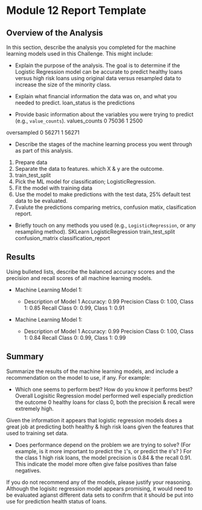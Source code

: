 # Module 12 Report Template

## Overview of the Analysis

In this section, describe the analysis you completed for the machine learning models used in this Challenge. This might include:

* Explain the purpose of the analysis.
The goal is to determine if the Logistic Regression model can be accurate to predict healthy loans versus high risk loans using original data versus resampled data to increase the size of the minority class.

* Explain what financial information the data was on, and what you needed to predict.
loan_status is the predictions

* Provide basic information about the variables you were trying to predict (e.g., `value_counts`).
values_counts
0 75036
1 2500

oversampled
0 56271
1 56271

* Describe the stages of the machine learning process you went through as part of this analysis.
1. Prepare data
2. Separate the data to features. which X & y are the outcome.
3. train_test_split
4. Pick the ML model for classification; LogisticRegression.
5. Fit the model with training data
6. Use the model to make predictions with the test data, 25% default test data to be evaluated.
7. Evalute the predictions comparing metrics, confusion matix, clasification report.

* Briefly touch on any methods you used (e.g., `LogisticRegression`, or any resampling method).
SKLearn LogisticRegression
train_test_split
confusion_matrix
classification_report


## Results

Using bulleted lists, describe the balanced accuracy scores and the precision and recall scores of all machine learning models.

* Machine Learning Model 1:
  * Description of Model 1 
  Accuracy: 0.99
  Precision Class 0: 1.00, Class 1: 0.85 
  Recall Class 0: 0.99, Class 1: 0.91



* Machine Learning Model 1:
  * Description of Model 1 
  Accuracy: 0.99
  Precision Class 0: 1.00, Class 1: 0.84 
  Recall Class 0: 0.99, Class 1: 0.99

## Summary

Summarize the results of the machine learning models, and include a recommendation on the model to use, if any. For example:
* Which one seems to perform best? How do you know it performs best?
Overall Logisitic Regression model performed well especially prediction the outcome 0 healthy loans for class 0, both the precision & recall were extremely high.

Given the information it appears that logistic regression models does a great job at predicting both healthy & high risk loans given the features that used to training set data.

* Does performance depend on the problem we are trying to solve? (For example, is it more important to predict the `1`'s, or predict the `0`'s? )
For the class 1 high risk loans, the model precision is 0.84 & the recall 0.91. This indicate the model more often give false positives than false negatives.

If you do not recommend any of the models, please justify your reasoning.
Although the logisitc regression model appears promising, it would need to be evaluated agianst different data sets to conifrm that it should be put into use for prediction health status of loans.

